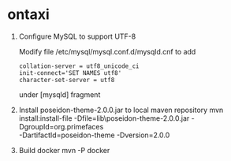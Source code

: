 # ontaxi
1. Configure MySQL to support UTF-8

    Modify file /etc/mysql/mysql.conf.d/mysqld.cnf to add 
    ```
    collation-server = utf8_unicode_ci
    init-connect='SET NAMES utf8'
    character-set-server = utf8
    ```
    under [mysqld] fragment
2. Install poseidon-theme-2.0.0.jar to local maven repository
    mvn install:install-file -Dfile=lib\poseidon-theme-2.0.0.jar -DgroupId=org.primefaces \
        -DartifactId=poseidon-theme -Dversion=2.0.0

3. Build docker
    mvn -P docker
